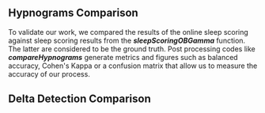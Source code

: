 ## Hypnograms Comparison 
To validate our work, we compared the results of the online sleep scoring against sleep scoring results from the **_sleepScoringOBGamma_** function. The latter are considered to be the ground truth. Post processing codes like **_compareHypnograms_** generate metrics and figures such as balanced accuracy, Cohen's Kappa or a confusion matrix that allow us to measure the accuracy of our process.
## Delta Detection Comparison 

